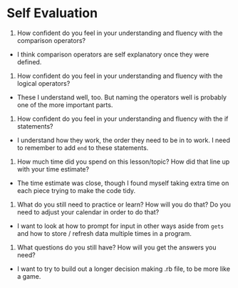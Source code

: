 # Self Evaluation

1. How confident do you feel in your understanding and fluency with the comparison operators?
  - I think comparison operators are self explanatory once they were defined.
1. How confident do you feel in your understanding and fluency with the logical operators?
  - These I understand well, too. But naming the operators well is probably one of the more important parts.
1. How confident do you feel in your understanding and fluency with the if statements?
  - I understand how they work, the order they need to be in to work. I need to remember to add `end` to these statements.
1. How much time did you spend on this lesson/topic? How did that line up with your time estimate?
  - The time estimate was close, though I found myself taking extra time on each piece trying to make the code tidy.
1. What do you still need to practice or learn? How will you do that? Do you need to adjust your calendar in order to do that?
  - I want to look at how to prompt for input in other ways aside from `gets` and how to store / refresh data multiple times in a program.
1. What questions do you still have? How will you get the answers you need?
  - I want to try to build out a longer decision making .rb file, to be more like a game.
